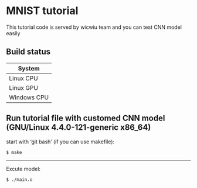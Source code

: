 # MNIST tutorial

This tutorial code is served by wicwiu team and you can test CNN model easily

## Build status

| System |
| --- |
| Linux CPU |
| Linux GPU |
| Windows CPU |

## Run tutorial file with customed CNN model (GNU/Linux 4.4.0-121-generic x86_64)

start with ‘git bash’ (if you can use makefile):
```bash
$ make
```
---------------------------------------

Excute model:
```
$ ./main.o
```
